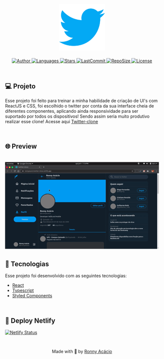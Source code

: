 <h1 align="center">
  <img alt="TwitterClone" title="#delicinha" src="./.github/twitter.svg" width="150px" />
</h1>

<p align="center">
  <a href="https://github.com/ronnyacacio">
    <img alt="Author" src="https://img.shields.io/badge/author-ronnyacacio-33A1F2?style=flat-square">
  </a>

  <a href="#">
    <img alt="Languages" src="https://img.shields.io/github/languages/count/ronnyacacio/twitter-clone?color=33A1F2&style=flat-square">
  </a>

  <a href="https://github.com/ronnyacacio/twitter-clone/stargazers">
    <img alt="Stars" src="https://img.shields.io/github/stars/ronnyacacio/twitter-clone?color=33A1F2&style=flat-square">
  </a>

  <a href="https://github.com/ronnyacacio/twitter-clone/commits/master">
    <img alt="LastCommit" src="https://img.shields.io/github/last-commit/ronnyacacio/twitter-clone?color=33A1F2&style=flat-square">
  </a>

  <a href="#">
    <img alt="RepoSize" src="https://img.shields.io/github/repo-size/ronnyacacio/twitter-clone?color=33A1F2&style=flat-square">
  </a>

  <a href="https://github.com/ronnyacacio/twitter-clone/blob/master/LICENSE.md">
    <img alt="License" src="https://img.shields.io/badge/license-MIT-brightgreen?color=33A1F2&style=flat-square">
  </a>
</p>

<br />

## 💻 Projeto

Esse projeto foi feito para treinar a minha habilidade de criação de UI's com ReactJS e CSS, foi escolhido o twitter por conta da sua interface cheia de diferentes componentes, aplicando ainda responsividade para ser suportado por todos os dispositivos! Sendo assim seria muito produtivo realizar esse clone! Acesse aqui [Twitter-clone](https://ronnyacacio-twitter-clone.netlify.app)

<br />

## 🌐 Preview

<h1 align="center">
    <img src=".github/twitter.gif" />
</h1>

## 🚀 Tecnologias

Esse projeto foi desenvolvido com as seguintes tecnologias:

- [React](https://reactjs.org)
- [Typescript](https://www.typescriptlang.org/)
- [Styled Components](https://styled-components.com/)

<br />

## 🔨 Deploy Netlify

[![Netlify Status](https://api.netlify.com/api/v1/badges/78c60063-665b-4bd0-b13a-28ba9b84752a/deploy-status)](https://app.netlify.com/sites/ronnyacacio-twitter-clone/deploys)

<br />

<p align="center">
  Made with 💙 by <a href="https://www.linkedin.com/in/ronnyacacio/"> Ronny Acácio </a>
</p>
